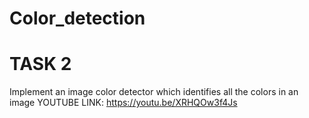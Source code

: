 # Color_detection

# TASK 2
Implement an image color detector which identifies all the colors in an image 
YOUTUBE LINK: https://youtu.be/XRHQOw3f4Js
